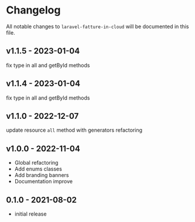 # Changelog

All notable changes to `laravel-fatture-in-cloud` will be documented in this file.

## v1.1.5 - 2023-01-04

fix type in all and getById methods

## v1.1.4 - 2023-01-04

fix type in all and getById methods

## v1.1.0 - 2022-12-07

update resource `all` method with generators
refactoring

## v1.0.0 - 2022-11-04

- Global refactoring
- Add enums classes
- Add branding banners
- Documentation improve

## 0.1.0 - 2021-08-02

- initial release
